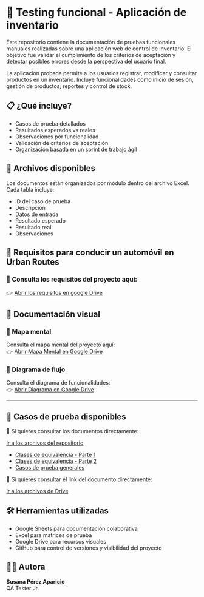 # 🧪 Testing funcional - Aplicación de inventario

Este repositorio contiene la documentación de pruebas funcionales manuales realizadas sobre una aplicación web de control de inventario. El objetivo fue validar el cumplimiento de los criterios de aceptación y detectar posibles errores desde la perspectiva del usuario final.

La aplicación probada permite a los usuarios registrar, modificar y consultar productos en un inventario. Incluye funcionalidades como inicio de sesión, gestión de productos, reportes y control de stock.

## 📋 ¿Qué incluye?
- Casos de prueba detallados
- Resultados esperados vs reales
- Observaciones por funcionalidad
- Validación de criterios de aceptación
- Organización basada en un sprint de trabajo ágil

## 📂 Archivos disponibles
Los documentos están organizados por módulo dentro del archivo Excel. Cada tabla incluye:
- ID del caso de prueba
- Descripción
- Datos de entrada
- Resultado esperado
- Resultado real
- Observaciones

## 📄 Requisitos para conducir un automóvil en Urban Routes
### 🔹 Consulta los requisitos del proyecto aquí:
👉 [Abrir los requisitos en google Drive](https://drive.google.com/file/d/1oplUqJgSVZz6gwj_5xD0adCW_KFyog1a/view?usp=sharing)

## 🧠 Documentación visual

### 🔹 Mapa mental  
Consulta el mapa mental del proyecto aquí:  
👉 [Abrir Mapa Mental en Google Drive](https://drive.google.com/file/d/1BKivo0j7lFJKg_CDC0Z3UD0g_VGlSkv1/view?usp=drive_link)

### 🔹 Diagrama de flujo  
Consulta el diagrama de funcionalidades:  
👉 [Abrir Diagrama en Google Drive](https://drive.google.com/file/d/1X1YsLGAq-h5XnW46OYDkoy1rP-xz7Xil/view?usp=drive_link)

---

## 📑 Casos de prueba disponibles

🔗 Si quieres consultar los documentos directamente:  

[Ir a los archivos del repositorio](https://github.com/susy05399/testing-funcional-inventario/tree/main/docs)

- [Clases de equivalencia - Parte 1](https://github.com/susy05399/testing-funcional-inventario/blob/main/docs/clases_equivalencia_parte1.md)
- [Clases de equivalencia - Parte 2](https://github.com/susy05399/testing-funcional-inventario/blob/main/docs/clases_equivalencia_parte2.md)
- [Casos de prueba generales](https://github.com/susy05399/testing-funcional-inventario/blob/main/docs/casos_de_prueba.md)

🔗 Si quieres consultar el link del documento directamente:

[Ir a los archivos de Drive](https://docs.google.com/spreadsheets/d/1hM57t_a_QQQCo3LjBD63332rmsH6QCfe/edit?gid=1899960451#gid=1899960451)

## 🛠️ Herramientas utilizadas

- Google Sheets para documentación colaborativa
- Excel para matrices de prueba
- Google Drive para recursos visuales
- GitHub para control de versiones y visibilidad del proyecto

## 👩‍💻 Autora
**Susana Pérez Aparicio**  
QA Tester Jr.
